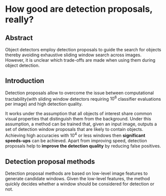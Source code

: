 # How good are detection proposals, really?

## Abstract

Object detectors employ detection proposals to guide the search for objects thereby avoiding exhaustive sliding window search across images. However, it is unclear which trade-offs are made when using them during object detection.

## Introduction

Detection proposals allow to overcome the issue between computational tractability(with sliding window detectors requiring $10^6$ classifier evaluations per image) and high detection quality. 

It works under the assumption that all objects of interest share common visual properties that distinguish them from the background. Under this assumption, a method can be trained that, given an input image, outputs a set of detection window proposals that are likely to contain objects. Achieving high accuracies with $10^4$ or less windows then **significant speeds-ups** can be achieved. Apart from improving speed, detection proposals help to **improve the detection quality** by reducing false positives.

## Detection proposal methods

Detection proposal methods are based on low-level image features to generate candidate windows. Given the low-level features, the method quickly decides whether a window should be considered for detection or not.
